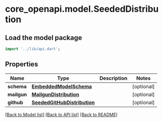 # core_openapi.model.SeededDistribution

## Load the model package
```dart
import '../lib/api.dart';
```

## Properties
Name | Type | Description | Notes
------------ | ------------- | ------------- | -------------
**schema** | [**EmbeddedModelSchema**](EmbeddedModelSchema.md) |  | [optional] 
**mailgun** | [**MailgunDistribution**](MailgunDistribution.md) |  | [optional] 
**github** | [**SeededGitHubDistribution**](SeededGitHubDistribution.md) |  | [optional] 

[[Back to Model list]](../README.md#documentation-for-models) [[Back to API list]](../README.md#documentation-for-api-endpoints) [[Back to README]](../README.md)


